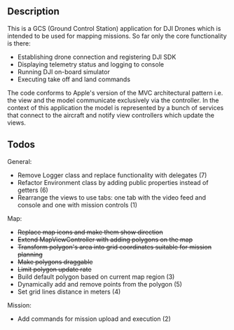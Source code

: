 ## Description

This is a GCS (Ground Control Station) application for DJI Drones which is intended
to be used for mapping missions. So far only the core functionality is there:
* Establishing drone connection and registering DJI SDK
* Displaying telemetry status and logging to console
* Running DJI on-board simulator
* Executing take off and land commands

The code conforms to Apple's version of the MVC architectural pattern i.e. the
view and the model communicate exclusively via the controller. In the context
of this application the model is represented by a bunch of services that connect
to the aircraft and notify view controllers which update the views.

## Todos

General:
* Remove Logger class and replace functionality with delegates (7)
* Refactor Environment class by adding public properties instead of getters (6)
* Rearrange the views to use tabs: one tab with the video feed and console and one with mission controls (1)

Map:
* ~~Replace map icons and make them show direction~~
* ~~Extend MapViewController with adding polygons on the map~~
* ~~Transform polygon's area into grid coordinates suitable for mission planning~~
* ~~Make polygons draggable~~
* ~~Limit polygon update rate~~
* Build default polygon based on current map region (3)
* Dynamically add and remove points from the polygon (5)
* Set grid lines distance in meters (4)

Mission:
* Add commands for mission upload and execution (2)
